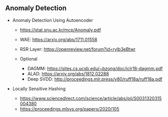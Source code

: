 ## Anomaly Detection

* Anomaly Detection Using Autoencoder
  * https://stat.snu.ac.kr/mcp/Anomaly.pdf
  * WAE: https://arxiv.org/abs/1711.01558
  * RSR Layer: https://openreview.net/forum?id=rylb3eBtwr
  
  * Optional
    * DAGMM: https://sites.cs.ucsb.edu/~bzong/doc/iclr18-dagmm.pdf
    * ALAD: https://arxiv.org/abs/1812.02288
    * Deep SVDD: http://proceedings.mlr.press/v80/ruff18a/ruff18a.pdf

* Locally Sensitive Hashing
  * https://www.sciencedirect.com/science/article/abs/pii/S0031320315004380
  * https://proceedings.mlsys.org/papers/2020/105
  
